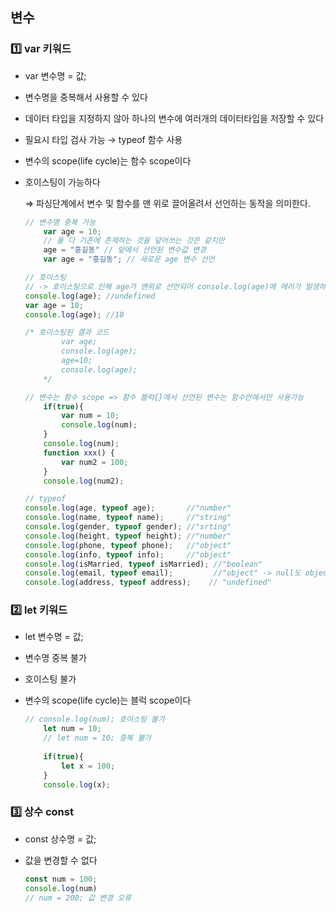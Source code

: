 ## 변수

### 1️⃣ var 키워드

- var 변수명 = 값;
- 변수명을 중복해서 사용할 수 있다
- 데이터 타입을 지정하지 않아 하나의 변수에 여러개의 데이터타입을 저장할 수 있다
- 필요시 타입 검사 가능 → typeof 함수 사용
- 변수의 scope(life cycle)는 함수 scope이다
- 호이스팅이 가능하다

    ⇒ 파싱단계에서 변수 및 함수를 맨 위로 끌어올려서 선언하는 동작을 의미한다.

    ```jsx
    // 변수명 중복 가능
    	var age = 10;
    	// 둘 다 기존에 존재하는 것을 덮어쓰는 것은 같지만
    	age = "홍길동" // 앞에서 선언된 변수값 변경
    	var age = "홍길동"; // 새로운 age 변수 선언

    // 호이스팅
    // -> 호이스팅으로 인해 age가 맨위로 선언되어 console.log(age)에 에러가 발생하지는 않지만 값이 입력되지 않고 선언만 되었기 때문에 undefined가 출력된다.
    console.log(age); //undefined
    var age = 10;
    console.log(age); //10

    /* 호이스팅된 결과 코드
    		var age;
    		console.log(age);
    		age=10;
    		console.log(age);
    	*/

    // 변수는 함수 scope => 함수 블럭{}에서 선언된 변수는 함수안에서만 사용가능
    	if(true){
    		var num = 10;
    		console.log(num);
    	}
    	console.log(num);
    	function xxx() {
    		var num2 = 100;
    	}
    	console.log(num2);

    // typeof
    console.log(age, typeof age);		//"number"
    console.log(name, typeof name);		//"string"
    console.log(gender, typeof gender); //"srting"
    console.log(height, typeof height); //"number"
    console.log(phone, typeof phone); 	//"object"
    console.log(info, typeof info);		//"object"
    console.log(isMarried, typeof isMarried); //"boolean"
    console.log(email, typeof email);		  //"object" -> null도 object형이다
    console.log(address, typeof address);	 // "undefined"
    ```

### 2️⃣ let 키워드

- let 변수명 = 값;
- 변수명 중복 불가
- 호이스팅 불가
- 변수의 scope(life cycle)는 블럭 scope이다

    ```jsx
    // console.log(num); 호이스팅 불가
    	let num = 10;
    	// let num = 10; 중복 불가
    	
    	if(true){
    		let x = 100;
    	}
    	console.log(x);
    ```

### 3️⃣ 상수 const

- const 상수명 = 값;
- 값을 변경할 수 없다

    ```jsx
    const num = 100;
    console.log(num)
    // num = 200; 값 변경 오류
    ```
